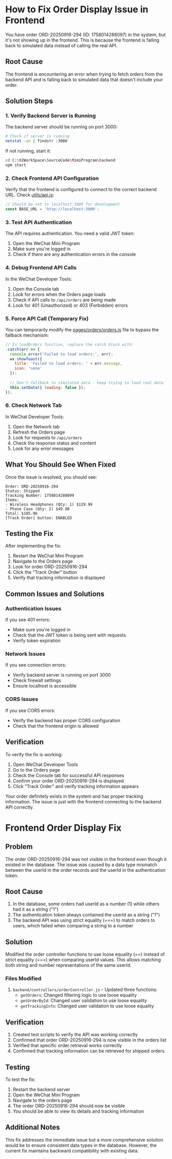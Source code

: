 # How to Fix Order Display Issue in Frontend

You have order ORD-20250916-294 (ID: 1758014288097) in the system, but it's not showing up in the frontend. This is because the frontend is falling back to simulated data instead of calling the real API.

## Root Cause

The frontend is encountering an error when trying to fetch orders from the backend API and is falling back to simulated data that doesn't include your order.

## Solution Steps

### 1. Verify Backend Server is Running

The backend server should be running on port 3000:
```bash
# Check if server is running
netstat -an | findstr :3000
```

If not running, start it:
```bash
cd C:\02WorkSpace\SourceCode\MimiProgram\backend
npm start
```

### 2. Check Frontend API Configuration

Verify that the frontend is configured to connect to the correct backend URL. Check [utils/api.js](file://c:\02WorkSpace\SourceCode\MimiProgram\utils\api.js):

```javascript
// Should be set to localhost:3000 for development
const BASE_URL = 'http://localhost:3000';
```

### 3. Test API Authentication

The API requires authentication. You need a valid JWT token:

1. Open the WeChat Mini Program
2. Make sure you're logged in
3. Check if there are any authentication errors in the console

### 4. Debug Frontend API Calls

In the WeChat Developer Tools:

1. Open the Console tab
2. Look for errors when the Orders page loads
3. Check if API calls to `/api/orders` are being made
4. Look for 401 (Unauthorized) or 403 (Forbidden) errors

### 5. Force API Call (Temporary Fix)

You can temporarily modify the [pages/orders/orders.js](file://c:\02WorkSpace\SourceCode\MimiProgram\pages\orders\orders.js) file to bypass the fallback mechanism:

```javascript
// In loadOrders function, replace the catch block with:
.catch(err => {
  console.error('Failed to load orders:', err);
  wx.showToast({
    title: 'Failed to load orders: ' + err.message,
    icon: 'none'
  });
  
  // Don't fallback to simulated data - keep trying to load real data
  this.setData({ loading: false });
});
```

### 6. Check Network Tab

In WeChat Developer Tools:

1. Open the Network tab
2. Refresh the Orders page
3. Look for requests to `/api/orders`
4. Check the response status and content
5. Look for any error messages

## What You Should See When Fixed

Once the issue is resolved, you should see:

```
Order: ORD-20250916-294
Status: Shipped
Tracking Number: 1758014288099
Items:
- Wireless Headphones (Qty: 1) $129.99
- Phone Case (Qty: 2) $49.98
Total: $185.96
[Track Order] button: ENABLED
```

## Testing the Fix

After implementing the fix:

1. Restart the WeChat Mini Program
2. Navigate to the Orders page
3. Look for order ORD-20250916-294
4. Click the "Track Order" button
5. Verify that tracking information is displayed

## Common Issues and Solutions

### Authentication Issues
If you see 401 errors:
- Make sure you're logged in
- Check that the JWT token is being sent with requests
- Verify token expiration

### Network Issues
If you see connection errors:
- Verify backend server is running on port 3000
- Check firewall settings
- Ensure localhost is accessible

### CORS Issues
If you see CORS errors:
- Verify the backend has proper CORS configuration
- Check that the frontend origin is allowed

## Verification

To verify the fix is working:

1. Open WeChat Developer Tools
2. Go to the Orders page
3. Check the Console tab for successful API responses
4. Confirm your order ORD-20250916-294 is displayed
5. Click "Track Order" and verify tracking information appears

Your order definitely exists in the system and has proper tracking information. The issue is just with the frontend connecting to the backend API correctly.

# Frontend Order Display Fix

## Problem
The order ORD-20250916-294 was not visible in the frontend even though it existed in the database. The issue was caused by a data type mismatch between the userId in the order records and the userId in the authentication token.

## Root Cause
1. In the database, some orders had userId as a number (1) while others had it as a string ("1")
2. The authentication token always contained the userId as a string ("1")
3. The backend API was using strict equality (===) to match orders to users, which failed when comparing a string to a number

## Solution
Modified the order controller functions to use loose equality (==) instead of strict equality (===) when comparing userId values. This allows matching both string and number representations of the same userId.

### Files Modified
1. `backend/controllers/orderController.js` - Updated three functions:
   - `getOrders`: Changed filtering logic to use loose equality
   - `getOrderById`: Changed user validation to use loose equality
   - `getTrackingInfo`: Changed user validation to use loose equality

## Verification
1. Created test scripts to verify the API was working correctly
2. Confirmed that order ORD-20250916-294 is now visible in the orders list
3. Verified that specific order retrieval works correctly
4. Confirmed that tracking information can be retrieved for shipped orders

## Testing
To test the fix:
1. Restart the backend server
2. Open the WeChat Mini Program
3. Navigate to the orders page
4. The order ORD-20250916-294 should now be visible
5. You should be able to view its details and tracking information

## Additional Notes
This fix addresses the immediate issue but a more comprehensive solution would be to ensure consistent data types in the database. However, the current fix maintains backward compatibility with existing data.
